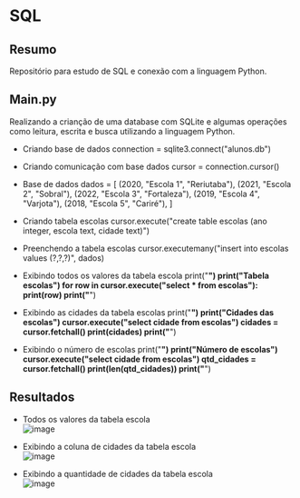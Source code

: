 # SQL

## Resumo
Repositório para estudo de SQL e conexão com a linguagem Python.

## Main.py
Realizando a crianção de uma database com SQLite e algumas operações como leitura, escrita e busca utilizando a linguagem Python.
- Criando base de dados
connection = sqlite3.connect("alunos.db")

- Criando comunicação com base dados
cursor = connection.cursor()

- Base de dados
dados = [
    (2020, "Escola 1", "Reriutaba"),
    (2021, "Escola 2", "Sobral"),
    (2022, "Escola 3", "Fortaleza"),
    (2019, "Escola 4", "Varjota"),
    (2018, "Escola 5", "Cariré"),
]

- Criando tabela escolas
cursor.execute("create table escolas (ano integer, escola text, cidade text)")

- Preenchendo a tabela escolas
cursor.executemany("insert into escolas values (?,?,?)", dados)

- Exibindo todos os valores da tabela escola
print("******************************")
print("Tabela escolas")
for row in cursor.execute("select * from escolas"):
    print(row)
print("******************************")

- Exibindo as cidades da tabela escolas
print("******************************")
print("Cidades das escolas")
cursor.execute("select cidade from escolas")
cidades = cursor.fetchall()
print(cidades)
print("******************************")

- Exibindo o número de escolas
print("******************************")
print("Número de escolas")
cursor.execute("select cidade from escolas")
qtd_cidades = cursor.fetchall()
print(len(qtd_cidades))
print("******************************")

## Resultados
- Todos os valores da tabela escola <br>
![image](https://user-images.githubusercontent.com/65053026/224455058-41ff9d75-ae52-4395-a43f-8ef277380694.png) <br>

- Exibindo a coluna de cidades da tabela escola <br>
![image](https://user-images.githubusercontent.com/65053026/224455093-93cefb91-0ff1-4522-9f31-dd9e43d162b8.png) <br>

- Exibindo a quantidade de cidades da tabela escola <br>
![image](https://user-images.githubusercontent.com/65053026/224455111-ecdc6378-e816-431e-9364-71d42a358e22.png) <br>
